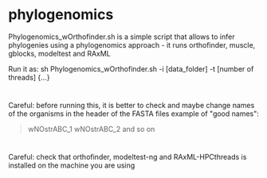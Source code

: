 # phylogenomics
Phylogenomics_wOrthofinder.sh is a simple script that allows to infer phylogenies using a phylogenomics approach - it runs orthofinder, muscle, gblocks, modeltest and RAxML

Run it as: sh Phylogenomics_wOrthofinder.sh -i [data_folder] -t [number of threads] {...}

#
Careful: before running this, it is better to check and maybe change names of the organisms in the header of the FASTA files
example of "good names":
>wNOstrABC_1
>wNOstrABC_2
and so on

#
Careful: check that orthofinder, modeltest-ng and RAxML-HPCthreads is installed on the machine you are using
